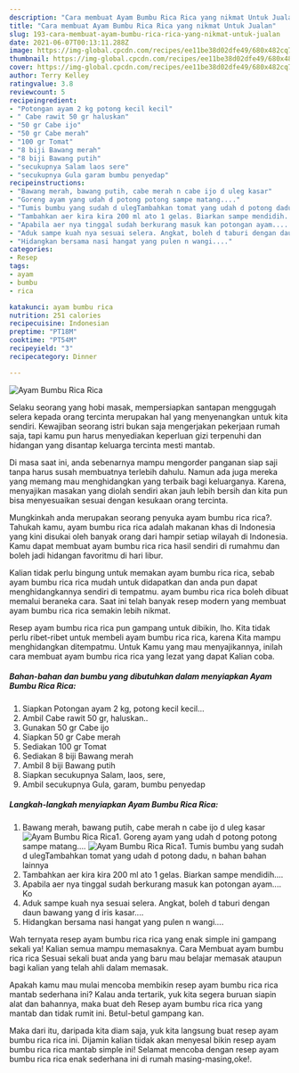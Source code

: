 ```yaml
---
description: "Cara membuat Ayam Bumbu Rica Rica yang nikmat Untuk Jualan"
title: "Cara membuat Ayam Bumbu Rica Rica yang nikmat Untuk Jualan"
slug: 193-cara-membuat-ayam-bumbu-rica-rica-yang-nikmat-untuk-jualan
date: 2021-06-07T00:13:11.288Z
image: https://img-global.cpcdn.com/recipes/ee11be38d02dfe49/680x482cq70/ayam-bumbu-rica-rica-foto-resep-utama.jpg
thumbnail: https://img-global.cpcdn.com/recipes/ee11be38d02dfe49/680x482cq70/ayam-bumbu-rica-rica-foto-resep-utama.jpg
cover: https://img-global.cpcdn.com/recipes/ee11be38d02dfe49/680x482cq70/ayam-bumbu-rica-rica-foto-resep-utama.jpg
author: Terry Kelley
ratingvalue: 3.8
reviewcount: 5
recipeingredient:
- "Potongan ayam 2 kg potong kecil kecil"
- " Cabe rawit 50 gr haluskan"
- "50 gr Cabe ijo"
- "50 gr Cabe merah"
- "100 gr Tomat"
- "8 biji Bawang merah"
- "8 biji Bawang putih"
- "secukupnya Salam laos sere"
- "secukupnya Gula garam bumbu penyedap"
recipeinstructions:
- "Bawang merah, bawang putih, cabe merah n cabe ijo d uleg kasar"
- "Goreng ayam yang udah d potong potong sampe matang...."
- "Tumis bumbu yang sudah d ulegTambahkan tomat yang udah d potong dadu, n bahan bahan lainnya"
- "Tambahkan aer kira kira 200 ml ato 1 gelas. Biarkan sampe mendidih...."
- "Apabila aer nya tinggal sudah berkurang masuk kan potongan ayam.... Ko"
- "Aduk sampe kuah nya sesuai selera. Angkat, boleh d taburi dengan daun bawang yang d iris kasar...."
- "Hidangkan bersama nasi hangat yang pulen n wangi...."
categories:
- Resep
tags:
- ayam
- bumbu
- rica

katakunci: ayam bumbu rica 
nutrition: 251 calories
recipecuisine: Indonesian
preptime: "PT18M"
cooktime: "PT54M"
recipeyield: "3"
recipecategory: Dinner

---
```



![Ayam Bumbu Rica Rica](https://img-global.cpcdn.com/recipes/ee11be38d02dfe49/680x482cq70/ayam-bumbu-rica-rica-foto-resep-utama.jpg)

Selaku seorang yang hobi masak, mempersiapkan santapan menggugah selera kepada orang tercinta merupakan hal yang menyenangkan untuk kita sendiri. Kewajiban seorang istri bukan saja mengerjakan pekerjaan rumah saja, tapi kamu pun harus menyediakan keperluan gizi terpenuhi dan hidangan yang disantap keluarga tercinta mesti mantab.

Di masa  saat ini, anda sebenarnya mampu mengorder panganan siap saji tanpa harus susah membuatnya terlebih dahulu. Namun ada juga mereka yang memang mau menghidangkan yang terbaik bagi keluarganya. Karena, menyajikan masakan yang diolah sendiri akan jauh lebih bersih dan kita pun bisa menyesuaikan sesuai dengan kesukaan orang tercinta. 



Mungkinkah anda merupakan seorang penyuka ayam bumbu rica rica?. Tahukah kamu, ayam bumbu rica rica adalah makanan khas di Indonesia yang kini disukai oleh banyak orang dari hampir setiap wilayah di Indonesia. Kamu dapat membuat ayam bumbu rica rica hasil sendiri di rumahmu dan boleh jadi hidangan favoritmu di hari libur.

Kalian tidak perlu bingung untuk memakan ayam bumbu rica rica, sebab ayam bumbu rica rica mudah untuk didapatkan dan anda pun dapat menghidangkannya sendiri di tempatmu. ayam bumbu rica rica boleh dibuat memalui beraneka cara. Saat ini telah banyak resep modern yang membuat ayam bumbu rica rica semakin lebih nikmat.

Resep ayam bumbu rica rica pun gampang untuk dibikin, lho. Kita tidak perlu ribet-ribet untuk membeli ayam bumbu rica rica, karena Kita mampu menghidangkan ditempatmu. Untuk Kamu yang mau menyajikannya, inilah cara membuat ayam bumbu rica rica yang lezat yang dapat Kalian coba.

<!--inarticleads1-->

##### Bahan-bahan dan bumbu yang dibutuhkan dalam menyiapkan Ayam Bumbu Rica Rica:

1. Siapkan Potongan ayam 2 kg, potong kecil kecil...
1. Ambil  Cabe rawit 50 gr, haluskan..
1. Gunakan 50 gr Cabe ijo
1. Siapkan 50 gr Cabe merah
1. Sediakan 100 gr Tomat
1. Sediakan 8 biji Bawang merah
1. Ambil 8 biji Bawang putih
1. Siapkan secukupnya Salam, laos, sere,
1. Ambil secukupnya Gula, garam, bumbu penyedap




<!--inarticleads2-->

##### Langkah-langkah menyiapkan Ayam Bumbu Rica Rica:

1. Bawang merah, bawang putih, cabe merah n cabe ijo d uleg kasar
<img src="https://img-global.cpcdn.com/steps/a434f46b49322d2c/160x128cq70/ayam-bumbu-rica-rica-langkah-memasak-1-foto.jpg" alt="Ayam Bumbu Rica Rica">1. Goreng ayam yang udah d potong potong sampe matang....
<img src="https://img-global.cpcdn.com/steps/9771afbd4872317e/160x128cq70/ayam-bumbu-rica-rica-langkah-memasak-2-foto.jpg" alt="Ayam Bumbu Rica Rica">1. Tumis bumbu yang sudah d ulegTambahkan tomat yang udah d potong dadu, n bahan bahan lainnya
1. Tambahkan aer kira kira 200 ml ato 1 gelas. Biarkan sampe mendidih....
1. Apabila aer nya tinggal sudah berkurang masuk kan potongan ayam.... Ko
1. Aduk sampe kuah nya sesuai selera. Angkat, boleh d taburi dengan daun bawang yang d iris kasar....
1. Hidangkan bersama nasi hangat yang pulen n wangi....




Wah ternyata resep ayam bumbu rica rica yang enak simple ini gampang sekali ya! Kalian semua mampu memasaknya. Cara Membuat ayam bumbu rica rica Sesuai sekali buat anda yang baru mau belajar memasak ataupun bagi kalian yang telah ahli dalam memasak.

Apakah kamu mau mulai mencoba membikin resep ayam bumbu rica rica mantab sederhana ini? Kalau anda tertarik, yuk kita segera buruan siapin alat dan bahannya, maka buat deh Resep ayam bumbu rica rica yang mantab dan tidak rumit ini. Betul-betul gampang kan. 

Maka dari itu, daripada kita diam saja, yuk kita langsung buat resep ayam bumbu rica rica ini. Dijamin kalian tiidak akan menyesal bikin resep ayam bumbu rica rica mantab simple ini! Selamat mencoba dengan resep ayam bumbu rica rica enak sederhana ini di rumah masing-masing,oke!.

